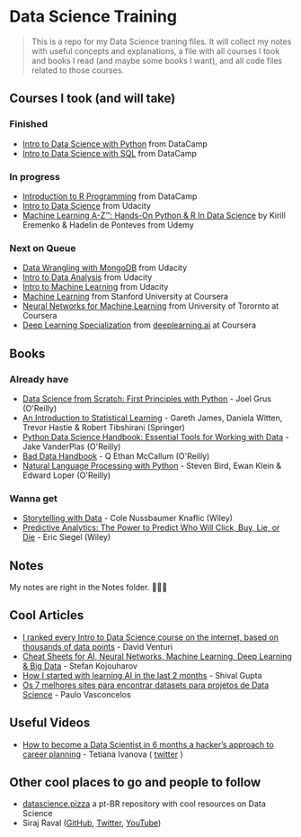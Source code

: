 # Data Science Training

> This is a repo for my Data Science traning files. It will collect my notes with useful concepts and explanations, a file with all courses I took and books I read (and maybe some books I want), and all code files related to those courses.

## Courses I took (and will take)

### Finished

- [Intro to Data Science with Python](https://www.datacamp.com/courses/intro-to-python-for-data-science) from DataCamp
- [Intro to Data Science with SQL](https://www.datacamp.com/courses/intro-to-sql-for-data-science) from DataCamp

### In progress

- [Introduction to R Programming](https://www.datacamp.com/courses/free-introduction-to-r) from DataCamp
- [Intro to Data Science](https://www.udacity.com/course/intro-to-data-science--ud359) from Udacity
- [Machine Learning A-Z™: Hands-On Python & R In Data Science](https://www.udemy.com/machinelearning/) by Kirill Eremenko & Hadelin de Ponteves from Udemy

### Next on Queue

- [Data Wrangling with MongoDB](https://www.udacity.com/course/data-wrangling-with-mongodb--ud032) from Udacity
- [Intro to Data Analysis](https://www.udacity.com/course/intro-to-data-analysis--ud170) from Udacity
- [Intro to Machine Learning](https://www.udacity.com/course/intro-to-machine-learning--ud120) from Udacity
- [Machine Learning](https://www.coursera.org/learn/machine-learning) from Stanford University at Coursera
- [Neural Networks for Machine Learning](https://www.coursera.org/learn/neural-networks) from University of Torornto at Coursera
- [Deep Learning Specialization](https://www.coursera.org/specializations/deep-learning) from [deeplearning.ai](http://deeplearning.ai) at Coursera

## Books

### Already have

- [Data Science from Scratch: First Principles with Python](http://joelgrus.com/2015/04/26/data-science-from-scratch-first-principles-with-python/) - Joel Grus (O'Reilly)
- [An Introduction to Statistical Learning](https://www.amazon.com/Introduction-Statistical-Learning-Applications-Statistics/dp/1461471370/) - Gareth James, Daniela Witten, Trevor Hastie & Robert Tibshirani (Springer)
- [Python Data Science Handbook: Essential Tools for Working with Data](https://www.amazon.com/Python-Data-Science-Handbook-Essential/dp/1491912057) - Jake VanderPlas (O'Reilly)
- [Bad Data Handbook](https://www.amazon.com/Bad-Data-Handbook-Cleaning-Back/dp/1449321887/) - Q Ethan McCallum (O'Reilly)
- [Natural Language Processing with Python](https://www.amazon.com/Natural-Language-Processing-Python-Analyzing/dp/0596516495/) - Steven Bird, Ewan Klein & Edward Loper (O'Reilly)

### Wanna get

- [Storytelling with Data](https://www.amazon.com/Storytelling-Data-Visualization-Business-Professionals/dp/1119002257/) - Cole Nussbaumer Knaflic (Wiley)
- [Predictive Analytics: The Power to Predict Who Will Click, Buy, Lie, or Die](https://www.amazon.com/Predictive-Analytics-Power-Predict-Click/dp/1119145678/) - Eric Siegel (Wiley)

## Notes

My notes are right in the Notes folder. 🤷🏽‍😆

## Cool Articles

- [I ranked every Intro to Data Science course on the internet, based on thousands of data points](https://medium.freecodecamp.org/i-ranked-all-the-best-data-science-intro-courses-based-on-thousands-of-data-points-db5dc7e3eb8e) - David Venturi
- [Cheat Sheets for AI, Neural Networks, Machine Learning, Deep Learning & Big Data](https://becominghuman.ai/cheat-sheets-for-ai-neural-networks-machine-learning-deep-learning-big-data-678c51b4b463) - Stefan Kojouharov
- [How I started with learning AI in the last 2 months](https://hackernoon.com/how-i-started-with-learning-ai-in-the-last-2-months-251d19b23597) - Shival Gupta
- [Os 7 melhores sites para encontrar datasets para projetos de Data Science](https://paulovasconcellos.com.br/os-7-melhores-sites-para-encontrar-datasets-para-projetos-de-data-science-8a53c3b48329) - Paulo Vasconcelos

## Useful Videos

- [How to become a Data Scientist in 6 months a hacker’s approach to career planning](https://www.youtube.com/watch?v=rIofV14c0tc) - Tetiana Ivanova ( [twitter](https://twitter.com/eoly23?lang=pt) )

## Other cool places to go and people to follow

- [datascience.pizza](http://datascience.pizza) a pt-BR repository with cool resources on Data Science
- Siraj Raval ([GitHub](https://github.com/llSourcell), [Twitter](https://twitter.com/sirajraval), [YouTube](https://t.co/B5yq0Ce2D6))